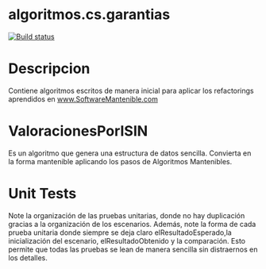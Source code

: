 # algoritmos.cs.garantias

[![Build status](https://ci.appveyor.com/api/projects/status/lp5cv5mnb0pk6ek0?svg=true)](https://ci.appveyor.com/project/oscarcenteno/algoritmos-cs-garantias)

# Descripcion
Contiene algoritmos escritos de manera inicial para aplicar los refactorings aprendidos en www.SoftwareMantenible.com

# ValoracionesPorISIN
Es un algoritmo que genera una estructura de datos sencilla. Convierta en la forma mantenible aplicando los pasos de Algoritmos Mantenibles.

# Unit Tests
Note la organización de las pruebas unitarias, donde no hay duplicación gracias a la organización de los escenarios.
Además, note la forma de cada prueba unitaria donde siempre se deja claro elResultadoEsperado,la inicialización del escenario, elResultadoObtenido y la comparación.
Esto permite que todas las pruebas se lean de manera sencilla sin distraernos en los detalles.
